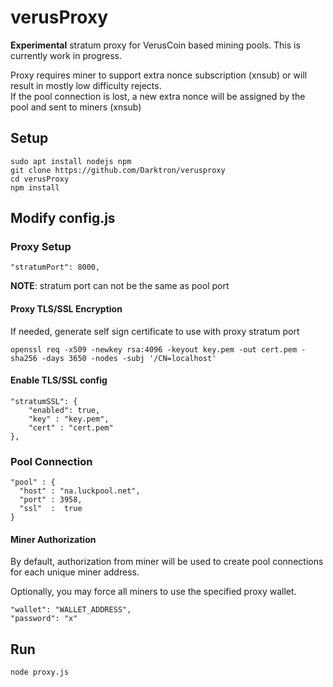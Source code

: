 # verusProxy
**Experimental** stratum proxy for VerusCoin based mining pools. This is currently work in progress.  
  
Proxy requires miner to support extra nonce subscription (xnsub) or will result in mostly low difficulty rejects.  
If the pool connection is lost, a new extra nonce will be assigned by the pool and sent to miners (xnsub)  
  
## Setup
    sudo apt install nodejs npm
    git clone https://github.com/Darktron/verusproxy
    cd verusProxy
    npm install

## Modify config.js

### Proxy Setup

    "stratumPort": 8000,
    
**NOTE**: stratum port can not be the same as pool port  
    
#### Proxy TLS/SSL Encryption
If needed, generate self sign certificate to use with proxy stratum port

    openssl req -x509 -newkey rsa:4096 -keyout key.pem -out cert.pem -sha256 -days 3650 -nodes -subj '/CN=localhost'  

#### Enable TLS/SSL config

    "stratumSSL": {
        "enabled": true,
        "key" : "key.pem",
        "cert" : "cert.pem"
    },

### Pool Connection

    "pool" : {
      "host" : "na.luckpool.net",
      "port" : 3958,
      "ssl"  :  true
    }

#### Miner Authorization
By default, authorization from miner will be used to create pool connections for each unique miner address.  
  
Optionally, you may force all miners to use the specified proxy wallet.

    "wallet": "WALLET_ADDRESS",
    "password": "x"

## Run
    node proxy.js
